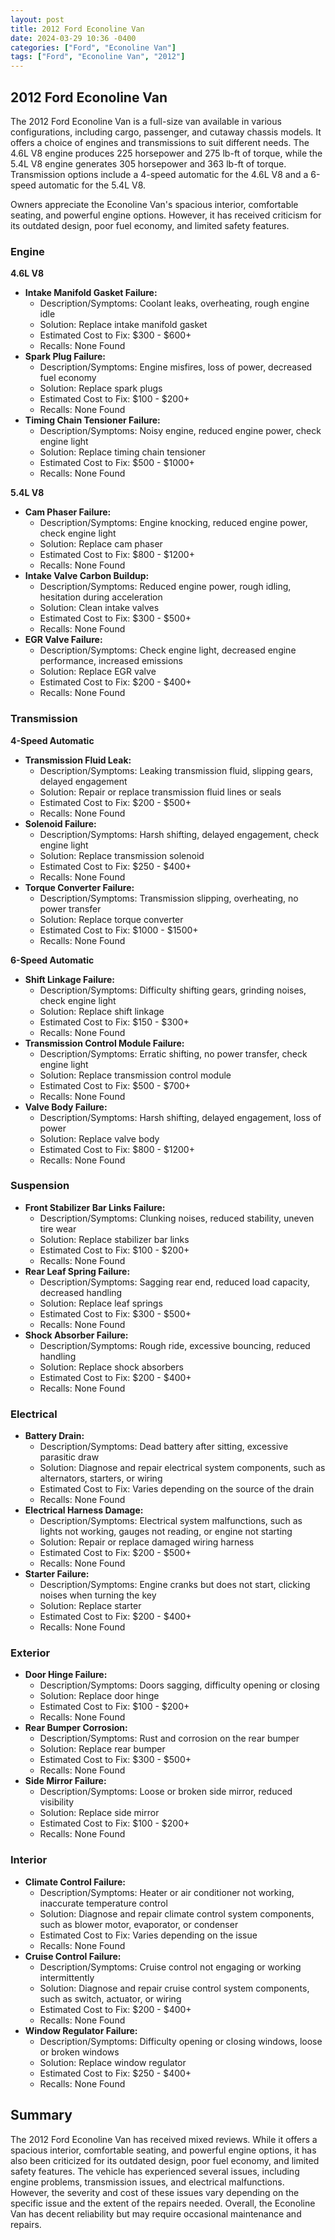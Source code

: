 ```yaml
---
layout: post
title: 2012 Ford Econoline Van
date: 2024-03-29 10:36 -0400
categories: ["Ford", "Econoline Van"]
tags: ["Ford", "Econoline Van", "2012"]
---
```

## 2012 Ford Econoline Van

The 2012 Ford Econoline Van is a full-size van available in various configurations, including cargo, passenger, and cutaway chassis models. It offers a choice of engines and transmissions to suit different needs. The 4.6L V8 engine produces 225 horsepower and 275 lb-ft of torque, while the 5.4L V8 engine generates 305 horsepower and 363 lb-ft of torque. Transmission options include a 4-speed automatic for the 4.6L V8 and a 6-speed automatic for the 5.4L V8.

Owners appreciate the Econoline Van's spacious interior, comfortable seating, and powerful engine options. However, it has received criticism for its outdated design, poor fuel economy, and limited safety features.

### Engine

**4.6L V8**

* **Intake Manifold Gasket Failure:**
    * Description/Symptoms: Coolant leaks, overheating, rough engine idle
    * Solution: Replace intake manifold gasket
    * Estimated Cost to Fix: $300 - $600+
    * Recalls: None Found
* **Spark Plug Failure:**
    * Description/Symptoms: Engine misfires, loss of power, decreased fuel economy
    * Solution: Replace spark plugs
    * Estimated Cost to Fix: $100 - $200+
    * Recalls: None Found
* **Timing Chain Tensioner Failure:**
    * Description/Symptoms: Noisy engine, reduced engine power, check engine light
    * Solution: Replace timing chain tensioner
    * Estimated Cost to Fix: $500 - $1000+
    * Recalls: None Found

**5.4L V8**

* **Cam Phaser Failure:**
    * Description/Symptoms: Engine knocking, reduced engine power, check engine light
    * Solution: Replace cam phaser
    * Estimated Cost to Fix: $800 - $1200+
    * Recalls: None Found
* **Intake Valve Carbon Buildup:**
    * Description/Symptoms: Reduced engine power, rough idling, hesitation during acceleration
    * Solution: Clean intake valves
    * Estimated Cost to Fix: $300 - $500+
    * Recalls: None Found
* **EGR Valve Failure:**
    * Description/Symptoms: Check engine light, decreased engine performance, increased emissions
    * Solution: Replace EGR valve
    * Estimated Cost to Fix: $200 - $400+
    * Recalls: None Found

### Transmission

**4-Speed Automatic**

* **Transmission Fluid Leak:**
    * Description/Symptoms: Leaking transmission fluid, slipping gears, delayed engagement
    * Solution: Repair or replace transmission fluid lines or seals
    * Estimated Cost to Fix: $200 - $500+
    * Recalls: None Found
* **Solenoid Failure:**
    * Description/Symptoms: Harsh shifting, delayed engagement, check engine light
    * Solution: Replace transmission solenoid
    * Estimated Cost to Fix: $250 - $400+
    * Recalls: None Found
* **Torque Converter Failure:**
    * Description/Symptoms: Transmission slipping, overheating, no power transfer
    * Solution: Replace torque converter
    * Estimated Cost to Fix: $1000 - $1500+
    * Recalls: None Found

**6-Speed Automatic**

* **Shift Linkage Failure:**
    * Description/Symptoms: Difficulty shifting gears, grinding noises, check engine light
    * Solution: Replace shift linkage
    * Estimated Cost to Fix: $150 - $300+
    * Recalls: None Found
* **Transmission Control Module Failure:**
    * Description/Symptoms: Erratic shifting, no power transfer, check engine light
    * Solution: Replace transmission control module
    * Estimated Cost to Fix: $500 - $700+
    * Recalls: None Found
* **Valve Body Failure:**
    * Description/Symptoms: Harsh shifting, delayed engagement, loss of power
    * Solution: Replace valve body
    * Estimated Cost to Fix: $800 - $1200+
    * Recalls: None Found

### Suspension

* **Front Stabilizer Bar Links Failure:**
    * Description/Symptoms: Clunking noises, reduced stability, uneven tire wear
    * Solution: Replace stabilizer bar links
    * Estimated Cost to Fix: $100 - $200+
    * Recalls: None Found
* **Rear Leaf Spring Failure:**
    * Description/Symptoms: Sagging rear end, reduced load capacity, decreased handling
    * Solution: Replace leaf springs
    * Estimated Cost to Fix: $300 - $500+
    * Recalls: None Found
* **Shock Absorber Failure:**
    * Description/Symptoms: Rough ride, excessive bouncing, reduced handling
    * Solution: Replace shock absorbers
    * Estimated Cost to Fix: $200 - $400+
    * Recalls: None Found

### Electrical

* **Battery Drain:**
    * Description/Symptoms: Dead battery after sitting, excessive parasitic draw
    * Solution: Diagnose and repair electrical system components, such as alternators, starters, or wiring
    * Estimated Cost to Fix: Varies depending on the source of the drain
    * Recalls: None Found
* **Electrical Harness Damage:**
    * Description/Symptoms: Electrical system malfunctions, such as lights not working, gauges not reading, or engine not starting
    * Solution: Repair or replace damaged wiring harness
    * Estimated Cost to Fix: $200 - $500+
    * Recalls: None Found
* **Starter Failure:**
    * Description/Symptoms: Engine cranks but does not start, clicking noises when turning the key
    * Solution: Replace starter
    * Estimated Cost to Fix: $200 - $400+
    * Recalls: None Found

### Exterior

* **Door Hinge Failure:**
    * Description/Symptoms: Doors sagging, difficulty opening or closing
    * Solution: Replace door hinge
    * Estimated Cost to Fix: $100 - $200+
    * Recalls: None Found
* **Rear Bumper Corrosion:**
    * Description/Symptoms: Rust and corrosion on the rear bumper
    * Solution: Replace rear bumper
    * Estimated Cost to Fix: $300 - $500+
    * Recalls: None Found
* **Side Mirror Failure:**
    * Description/Symptoms: Loose or broken side mirror, reduced visibility
    * Solution: Replace side mirror
    * Estimated Cost to Fix: $100 - $200+
    * Recalls: None Found

### Interior

* **Climate Control Failure:**
    * Description/Symptoms: Heater or air conditioner not working, inaccurate temperature control
    * Solution: Diagnose and repair climate control system components, such as blower motor, evaporator, or condenser
    * Estimated Cost to Fix: Varies depending on the issue
    * Recalls: None Found
* **Cruise Control Failure:**
    * Description/Symptoms: Cruise control not engaging or working intermittently
    * Solution: Diagnose and repair cruise control system components, such as switch, actuator, or wiring
    * Estimated Cost to Fix: $200 - $400+
    * Recalls: None Found
* **Window Regulator Failure:**
    * Description/Symptoms: Difficulty opening or closing windows, loose or broken windows
    * Solution: Replace window regulator
    * Estimated Cost to Fix: $250 - $400+
    * Recalls: None Found

## Summary

The 2012 Ford Econoline Van has received mixed reviews. While it offers a spacious interior, comfortable seating, and powerful engine options, it has also been criticized for its outdated design, poor fuel economy, and limited safety features. The vehicle has experienced several issues, including engine problems, transmission issues, and electrical malfunctions. However, the severity and cost of these issues vary depending on the specific issue and the extent of the repairs needed. Overall, the Econoline Van has decent reliability but may require occasional maintenance and repairs.
